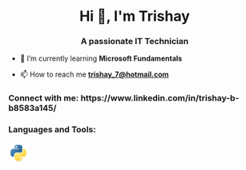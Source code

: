 <h1 align="center">Hi 👋, I'm Trishay</h1>
<h3 align="center">A passionate IT Technician</h3>

- 🌱 I’m currently learning **Microsoft Fundamentals**

- 📫 How to reach me **trishay_7@hotmail.com**

<h3 align="left"> Connect with me: https://www.linkedin.com/in/trishay-b-b8583a145/</h3>
<p align="left">
</p>

<h3 align="left">Languages and Tools:</h3>
<p align="left"> <a href="https://www.python.org" target="_blank" rel="noreferrer"> <img src="https://raw.githubusercontent.com/devicons/devicon/master/icons/python/python-original.svg" alt="python" width="40" height="40"/> </a> </p>
